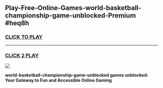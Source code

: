 
## Play-Free-Online-Games-world-basketball-championship-game-unblocked-Premium #heq8h
<h3>
<a href="https://premium.freeplayer.one?title=world-basketball-championship-game-unblocked&ref=8M">CLICK TO PLAY</a></h3>
<hr>

<h3>
<a href="https://premium.freeplayer.one?title=world-basketball-championship-game-unblocked&ref=8M">CLICK 2 PLAY</a>
  
</h3>

<a href="https://premium.freeplayer.one?title=world-basketball-championship-game-unblocked&ref=8M"><img src="https://clearcache.store/games.png"></a>


**world-basketball-championship-game-unblocked games unblocked: Your Gateway to Fun and Accessible Online Gaming**
